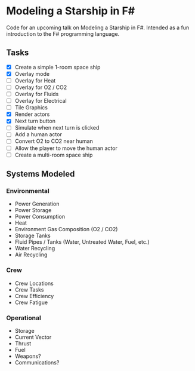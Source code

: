 # Modeling a Starship in F#
Code for an upcoming talk on Modeling a Starship in F#. Intended as a fun introduction to the F# programming language.

## Tasks

- [x] Create a simple 1-room space ship
- [x] Overlay mode
- [ ] Overlay for Heat
- [ ] Overlay for O2 / CO2
- [ ] Overlay for Fluids
- [ ] Overlay for Electrical
- [ ] Tile Graphics
- [x] Render actors
- [x] Next turn button
- [ ] Simulate when next turn is clicked
- [ ] Add a human actor
- [ ] Convert O2 to CO2 near human
- [ ] Allow the player to move the human actor
- [ ] Create a multi-room space ship

## Systems Modeled

### Environmental

- Power Generation
- Power Storage
- Power Consumption
- Heat
- Environment Gas Composition (O2 / CO2)
- Storage Tanks
- Fluid Pipes / Tanks (Water, Untreated Water, Fuel, etc.)
- Water Recycling
- Air Recycling

### Crew

- Crew Locations
- Crew Tasks
- Crew Efficiency
- Crew Fatigue

### Operational

- Storage
- Current Vector
- Thrust
- Fuel
- Weapons?
- Communications?